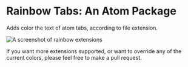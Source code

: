 # Rainbow Tabs: An Atom Package

Adds color the text of atom tabs, according to file extension.

![A screenshot of rainbow extensions](https://raw.githubusercontent.com/graemeboy/rainbow-tabs/master/resources/screenshot1.png)

If you want more extensions supported, or want to override any of the current colors, please feel free to make a pull request.
